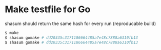 # Make testfile for Go

shasum should return the same hash for every run (reproducable build)

```bash
$ make
$ shasum gomake # dd20335c3171186664485a7e48c7888a6310fb13
$ shasum gomake # dd20335c3171186664485a7e48c7888a6310fb13
```
